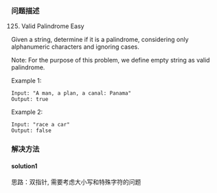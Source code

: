 
### 问题描述
125. Valid Palindrome
Easy

Given a string, determine if it is a palindrome, considering only alphanumeric characters and ignoring cases.

Note: For the purpose of this problem, we define empty string as valid palindrome.

Example 1:

```text
Input: "A man, a plan, a canal: Panama"
Output: true
```

Example 2:

```text
Input: "race a car"
Output: false
```

### 解决方法
#### solution1
思路：双指针, 需要考虑大小写和特殊字符的问题
